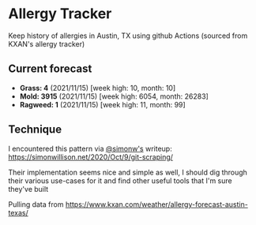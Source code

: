 # Allergy Tracker

Keep history of allergies in Austin, TX using github Actions (sourced from KXAN's allergy tracker)

## Current forecast
<!-- INJECT FORECAST -->
- **Grass: 4** (2021/11/15)  [week high: 10, month: 10]
- **Mold: 3915** (2021/11/15)  [week high: 6054, month: 26283]
- **Ragweed: 1** (2021/11/15)  [week high: 11, month: 99]
<!-- END INJECT FORECAST -->

## Technique

I encountered this pattern via [@simonw's](https://github.com/simonw) writeup: https://simonwillison.net/2020/Oct/9/git-scraping/

Their implementation seems nice and simple as well, I should dig through their various use-cases for it and find other useful tools that I'm sure they've built

Pulling data from https://www.kxan.com/weather/allergy-forecast-austin-texas/
